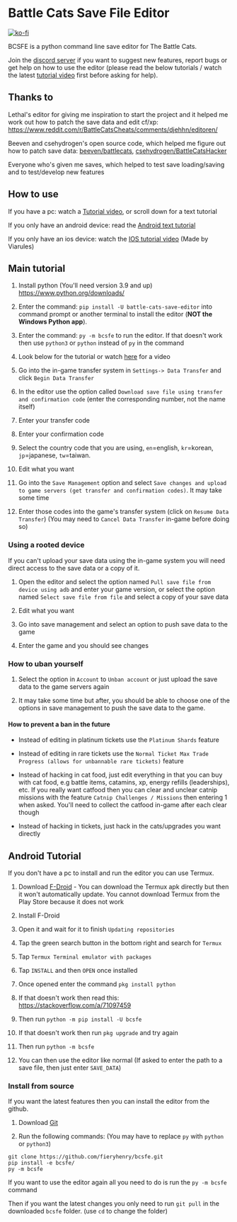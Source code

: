 # Battle Cats Save File Editor

[![ko-fi](https://ko-fi.com/img/githubbutton_sm.svg)](https://ko-fi.com/M4M53M4MN)

BCSFE is a python command line save editor for The Battle Cats.

Join the [discord server](https://discord.gg/DvmMgvn5ZB) if you want to suggest
new features, report bugs or get help on how to use the editor (please read the
below tutorials / watch the latest
[tutorial video](https://www.youtube.com/watch?v=Kr6VaLTXOSY) first before
asking for help).

## Thanks to

Lethal's editor for giving me inspiration to start the project and it helped me
work out how to patch the save data and edit cf/xp: <https://www.reddit.com/r/BattleCatsCheats/comments/djehhn/editoren/>

Beeven and csehydrogen's open source code, which helped me figure out how to
patch save data: [beeven/battlecats](https://github.com/beeven/battlecats), [csehydrogen/BattleCatsHacker](https://github.com/csehydrogen/BattleCatsHacker)

Everyone who's given me saves, which helped to test save loading/saving and to
test/develop new features

## How to use

If you have a pc: watch a [Tutorial video](https://www.youtube.com/watch?v=Kr6VaLTXOSY),
or scroll down for a text tutorial

If you only have an android device: read the [Android text tutorial](https://github.com/fieryhenry/BCSFE-Python#android-tutorial)

If you only have an ios device: watch the
[IOS tutorial video](https://www.youtube.com/watch?v=xw-uOqQRYJ8) (Made by Viarules)

## Main tutorial

1. Install python (You'll need version 3.9 and up) <https://www.python.org/downloads/>

1. Enter the command: `pip install -U battle-cats-save-editor` into command
prompt or another terminal to install the editor (**NOT the Windows Python app**).

1. Enter the command: `py -m bcsfe` to run the editor. If that doesn't work
then use `python3` or `python` instead of `py` in the command

1. Look below for the tutorial or watch [here](https://www.youtube.com/watch?v=Kr6VaLTXOSY)
for a video

1. Go into the in-game transfer system in `Settings-> Data Transfer` and
click `Begin Data Transfer`

1. In the editor use the option called `Download save file using transfer and
confirmation code` (enter the corresponding number, not the name itself)

1. Enter your transfer code

1. Enter your confirmation code

1. Select the country code that you are using, `en`=english,
`kr`=korean, `jp`=japanese, `tw`=taiwan.

1. Edit what you want

1. Go into the `Save Management` option and select `Save changes and upload to
game servers (get transfer and confirmation codes)`. It may take some time

1. Enter those codes into the game's transfer system (click on
`Resume Data Transfer`) (You may need to `Cancel Data Transfer`
in-game before doing so)

### Using a rooted device

If you can't upload your save data using the in-game system you will need
direct access to the save data or a copy of it.

1. Open the editor and select the option named `Pull save file from device
using adb` and enter your game version, or select the option named
`Select save file from file` and select a copy of your save data

1. Edit what you want

1. Go into save management and select an option to push save data to the game

1. Enter the game and you should see changes

### How to uban yourself

1. Select the option in `Account` to `Unban account` or
just upload the save data to the game servers again

1. It may take some time but after, you should be able to choose one of the
options in save management to push the save data to the game.

#### How to prevent a ban in the future

- Instead of editing in platinum tickets use the `Platinum Shards` feature

- Instead of editing in rare tickets use the `Normal Ticket Max Trade Progress
(allows for unbannable rare tickets)` feature

- Instead of hacking in cat food, just edit everything in that you can buy with
cat food, e.g battle items, catamins, xp, energy refills (leaderships), etc.
If you really want catfood then you can clear and unclear catnip missions with
the feature `Catnip Challenges / Missions` then entering 1 when asked.
You'll need to collect the catfood in-game after each clear though

- Instead of hacking in tickets, just hack in the cats/upgrades you want directly

## Android Tutorial

If you don't have a pc to install and run the editor you can use Termux.

1. Download [F-Droid](https://f-droid.org/F-Droid.apk) - You can download the
Termux apk directly but then it won't automatically update. You cannot
download Termux from the Play Store because it does not work

2. Install F-Droid

3. Open it and wait for it to finish `Updating repositories`

4. Tap the green search button in the bottom right and search for `Termux`

5. Tap `Termux Terminal emulator with packages`

6. Tap `INSTALL` and then `OPEN` once installed

7. Once opened enter the command `pkg install python`

8. If that doesn't work then read this: <https://stackoverflow.com/a/71097459>

9. Then run `python -m pip install -U bcsfe`

10. If that doesn't work then run `pkg upgrade` and try again

11. Then run `python -m bcsfe`

12. You can then use the editor like normal (If asked to enter the path to a
save file, then just enter `SAVE_DATA`)

### Install from source

If you want the latest features then you can install the editor from the github.

1. Download [Git](https://git-scm.com/downloads)

2. Run the following commands: (You may have to replace `py` with `python` or `python3`)

```batch
git clone https://github.com/fieryhenry/bcsfe.git
pip install -e bcsfe/
py -m bcsfe
```

If you want to use the editor again all you need to do is run the `py -m bcsfe` command

Then if you want the latest changes you only need to run `git pull` in the downloaded
`bcsfe` folder. (use `cd` to change the folder)
